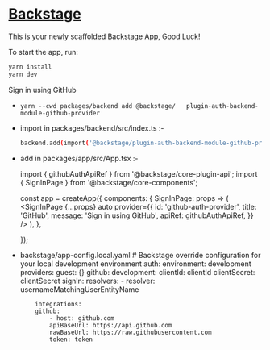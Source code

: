 # [Backstage](https://backstage.io)

This is your newly scaffolded Backstage App, Good Luck!

To start the app, run:

```sh
yarn install
yarn dev
```

Sign in using GitHub

   -     yarn --cwd packages/backend add @backstage/   plugin-auth-backend-module-github-provider


  -  import in packages/backend/src/index.ts :-

        ```sh
        backend.add(import('@backstage/plugin-auth-backend-module-github-provider'));
        ```

  -  add in packages/app/src/App.tsx :- 

        import { githubAuthApiRef } from '@backstage/core-plugin-api';
        import { SignInPage } from '@backstage/core-components';

        const app = createApp({
        components: {
            SignInPage: props => (
            <SignInPage
                {...props}
                auto
                provider={{
                id: 'github-auth-provider',
                title: 'GitHub',
                message: 'Sign in using GitHub',
                apiRef: githubAuthApiRef,
                }}
            />
            ),
        },
    
        });

  - backstage/app-config.local.yaml
        # Backstage override configuration for your local development environment
            auth:
            environment: development
            providers:
                guest: {}
                github:
                development:
                    clientId: clientId
                    clientSecret: clientSecret
                    signIn:
                    resolvers:
                        - resolver: usernameMatchingUserEntityName

            integrations:
            github:
                - host: github.com
                apiBaseUrl: https://api.github.com
                rawBaseUrl: https://raw.githubusercontent.com
                token: token


